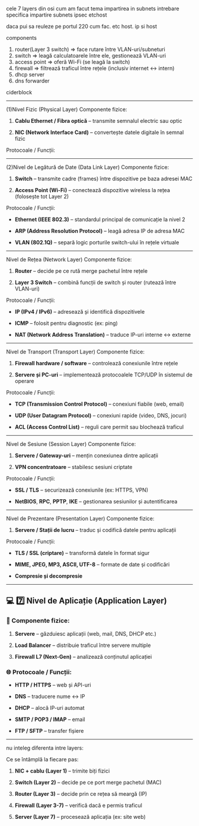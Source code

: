 
cele 7 layers din osi
cum am facut tema 
impartirea in subnets 
intrebare specifica impartire subnets
ipsec
etchost


daca pui sa reuleze pe portul 220 cum fac. etc host. ip si host



components
1. router(Layer 3 switch)  => face rutare între VLAN-uri/subneturi
2. switch => leagă calculatoarele între ele, gestionează VLAN-uri
3. access point => oferă Wi-Fi (se leagă la switch)
4. firewall => filtrează traficul între rețele (inclusiv internet ↔ intern)
5. dhcp server
6. dns forwarder

ciderblock

----
(1)Nivel Fizic (Physical Layer)
Componente fizice:

1. **Cablu Ethernet / Fibra optică** – transmite semnalul electric sau optic
    
2. **NIC (Network Interface Card)** – convertește datele digitale în semnal fizic
    

Protocoale / Funcții:


---
(2)Nivel de Legătură de Date (Data Link Layer)
Componente fizice:

1. **Switch** – transmite cadre (frames) între dispozitive pe baza adresei MAC
    
2. **Access Point (Wi-Fi)** – conectează dispozitive wireless la rețea (folosește tot Layer 2)
    

Protocoale / Funcții:

- **Ethernet (IEEE 802.3)** – standardul principal de comunicație la nivel 2
    
- **ARP (Address Resolution Protocol)** – leagă adresa IP de adresa MAC
    
- **VLAN (802.1Q)** – separă logic porturile switch-ului în rețele virtuale
    

---

Nivel de Rețea (Network Layer)
Componente fizice:

1. **Router** – decide pe ce rută merge pachetul între rețele
    
2. **Layer 3 Switch** – combină funcții de switch și router (rutează între VLAN-uri)
    

Protocoale / Funcții:

- **IP (IPv4 / IPv6)** – adresează și identifică dispozitivele
    
- **ICMP** – folosit pentru diagnostic (ex: ping)
    
- **NAT (Network Address Translation)** – traduce IP-uri interne ↔ externe
    

---

Nivel de Transport (Transport Layer)
Componente fizice:

1. **Firewall hardware / software** – controlează conexiunile între rețele
    
2. **Servere și PC-uri** – implementează protocoalele TCP/UDP în sistemul de operare
    

Protocoale / Funcții:

- **TCP (Transmission Control Protocol)** – conexiuni fiabile (web, email)
    
- **UDP (User Datagram Protocol)** – conexiuni rapide (video, DNS, jocuri)
    
- **ACL (Access Control List)** – reguli care permit sau blochează traficul
    

---

Nivel de Sesiune (Session Layer)
Componente fizice:

1. **Servere / Gateway-uri** – mențin conexiunea dintre aplicații
    
2. **VPN concentratoare** – stabilesc sesiuni criptate
    

Protocoale / Funcții:

- **SSL / TLS** – securizează conexiunile (ex: HTTPS, VPN)
    
- **NetBIOS**, **RPC**, **PPTP**, **IKE** – gestionarea sesiunilor și autentificarea
    

---

Nivel de Prezentare (Presentation Layer)
Componente fizice:

1. **Servere / Stații de lucru** – traduc și codifică datele pentru aplicații
    

Protocoale / Funcții:

- **TLS / SSL (criptare)** – transformă datele în format sigur
    
- **MIME, JPEG, MP3, ASCII, UTF-8** – formate de date și codificări
    
- **Compresie și decompresie**
    
---

## 💻 **7️⃣ Nivel de Aplicație (Application Layer)**

### 🔧 Componente fizice:

1. **Servere** – găzduiesc aplicații (web, mail, DNS, DHCP etc.)
    
2. **Load Balancer** – distribuie traficul între servere multiple
    
3. **Firewall L7 (Next-Gen)** – analizează conținutul aplicației
    

### 🌐 Protocoale / Funcții:

- **HTTP / HTTPS** – web și API-uri
    
- **DNS** – traducere nume ↔ IP
    
- **DHCP** – alocă IP-uri automat
    
- **SMTP / POP3 / IMAP** – email
    
- **FTP / SFTP** – transfer fișiere







----


nu inteleg diferenta intre layers:

 Ce se întâmplă la fiecare pas:

1. **NIC + cablu (Layer 1)** – trimite biți fizici
    
2. **Switch (Layer 2)** – decide pe ce port merge pachetul (MAC)
    
3. **Router (Layer 3)** – decide prin ce rețea să meargă (IP)
    
4. **Firewall (Layer 3-7)** – verifică dacă e permis traficul
    
5. **Server (Layer 7)** – procesează aplicația (ex: site web)